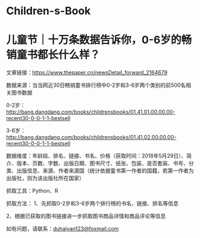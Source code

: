# Children-s-Book
儿童节｜十万条数据告诉你，0-6岁的畅销童书都长什么样？
=========
文章链接：https://www.thepaper.cn/newsDetail_forward_2164679


数据来源：当当网近30日畅销童书排行榜中0-2岁和3-6岁两个类别的前500名相关图书数据

0-2岁：http://bang.dangdang.com/books/childrensbooks/01.41.01.00.00.00-recent30-0-0-1-1-bestsell

3-6岁：http://bang.dangdang.com/books/childrensbooks/01.41.02.00.00.00-recent30-0-0-1-1-bestsell

数据维度：年龄段、排名、链接、书名、价格（获取时间：2018年5月29日）、简介、版本、页数、字数、出版日期、图书尺寸、纸张、包装、是否套装、书号、分类、出版信息、来源、作者来源国（统计依据童书第一作者的国籍，若第一作者为出版社，则为该出版社所在国家）


抓取工具：Python、R

抓取方法：
1、先抓取0-2岁和3-6岁两个排行榜的书名、链接、排名等信息

2、根据已获取的图书链接进一步抓取图书商品详情和商品评论等信息


如有问题，请联系：duhaiyan123@foxmail.com
